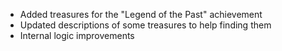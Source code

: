 - Added treasures for the "Legend of the Past" achievement
- Updated descriptions of some treasures to help finding them
- Internal logic improvements
